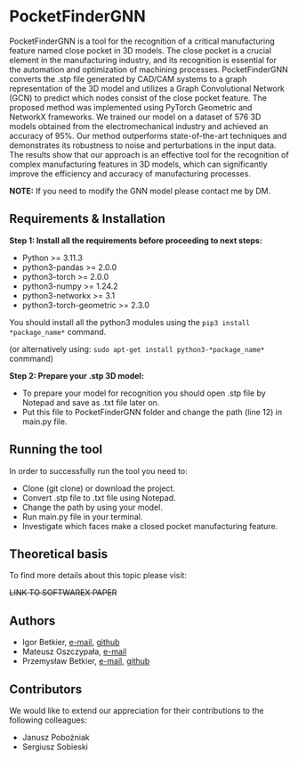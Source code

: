 # PocketFinderGNN

PocketFinderGNN is a tool for the recognition of a critical manufacturing feature named close pocket in 3D models. The close pocket is a crucial element in the manufacturing industry, and its recognition is essential for the automation and optimization of machining processes. PocketFinderGNN converts the .stp file generated by CAD/CAM systems to a graph representation of the 3D model and utilizes a Graph Convolutional Network (GCN) to predict which nodes consist of the close pocket feature. The proposed method was implemented using PyTorch Geometric and NetworkX frameworks. We trained our model on a dataset of 576 3D models obtained from the electromechanical industry and achieved an accuracy of 95%. Our method outperforms state-of-the-art techniques and demonstrates its robustness to noise and perturbations in the input data. The results show that our approach is an effective tool for the recognition of complex manufacturing features in 3D models, which can significantly improve the efficiency and accuracy of manufacturing processes.

__NOTE:__ If you need to modify the GNN model please contact me by DM.

## Requirements & Installation

__Step 1: Install all the requirements before proceeding to next steps:__

* Python >= 3.11.3
* python3-pandas >= 2.0.0
* python3-torch >= 2.0.0
* python3-numpy >= 1.24.2
* python3-networkx >= 3.1
* python3-torch-geometric >= 2.3.0

You should install all the python3 modules using the `pip3 install *package_name*` command.

(or alternatively using: `sudo apt-get install python3-*package_name*` conmmand)

__Step 2: Prepare your .stp 3D model:__

* To prepare your model for recognition you should open .stp file by Notepad and save as .txt file later on. 
* Put this file to PocketFinderGNN folder and change the path (line 12) in main.py file.

## Running the tool

In order to successfully run the tool you need to:

* Clone (git clone) or download the project.
* Convert .stp file to .txt file using Notepad.
* Change the path by using your model.
* Run main.py file in your terminal.
* Investigate which faces make a closed pocket manufacturing feature.

## Theoretical basis

To find more details about this topic please visit:

~~LINK TO SOFTWAREX PAPER~~

## Authors
- Igor Betkier, [e-mail](mailto:igor.betkier@wat.edu.pl), [github](https://github.com/betanddontcare)
- Mateusz Oszczypała, [e-mail](mailto:mateusz.oszczypala@wat.edu.pl)
- Przemysław Betkier, [e-mail](mailto:przbetkier@gmail.com), [github](https://github.com/przbetkier)

## Contributors

We would like to extend our appreciation for their contributions to the following colleagues:

- Janusz Pobożniak
- Sergiusz Sobieski
